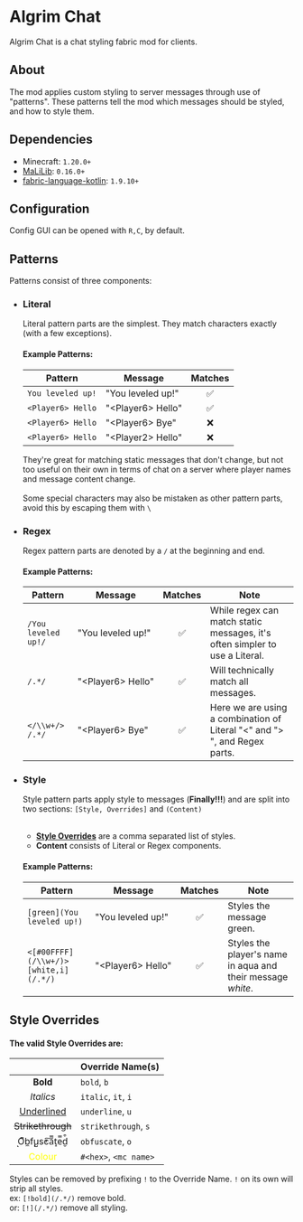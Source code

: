 # Algrim Chat

Algrim Chat is a chat styling fabric mod for clients.

## About

The mod applies custom styling to server messages through use of "patterns". These patterns tell the mod which messages
should be styled, and how to style them.

## Dependencies

- Minecraft: `1.20.0+`
- [MaLiLib](https://www.curseforge.com/minecraft/mc-mods/malilib): `0.16.0+`
- [fabric-language-kotlin](https://modrinth.com/mod/fabric-language-kotlin): `1.9.10+`

## Configuration

Config GUI can be opened with `R,C`, by default.

## Patterns

Patterns consist of three components:

- ### Literal

  Literal pattern parts are the simplest. They match characters exactly (with a few exceptions).

  #### Example Patterns:
  | Pattern           | Message            | Matches |
  |-------------------|--------------------|:-------:|
  | `You leveled up!` | "You leveled up!"  |    ✅    |
  | `<Player6> Hello` | "\<Player6> Hello" |    ✅    |
  | `<Player6> Hello` | "\<Player6> Bye"   |    ❌    |
  | `<Player6> Hello` | "\<Player2> Hello" |    ❌    |

  They're great for matching static messages that don't change, but not too useful on their own in terms of
  chat on a server where player names and message content change.
  <br><br>
  Some special characters may also be mistaken as other pattern parts, avoid this by escaping them with `\​`

- ### Regex

  Regex pattern parts are denoted by a `/` at the beginning and end.

  #### Example Patterns:
  | Pattern                          | Message                          | Matches | Note                                                                        |
  |----------------------------------|----------------------------------|:-------:|-----------------------------------------------------------------------------|
  | <nobr>`/You leveled up!/`</nobr> | <nobr>"You leveled up!"</nobr>   |    ✅    | While regex can match static messages, it's often simpler to use a Literal. |
  | <nobr>`/.*/`</nobr>              | <nobr>"\<Player6> Hello"</nobr>  |    ✅    | Will technically match all messages.                                        |
  | <nobr>`</\\w+/> /.*/`</nobr>     | <nobr>"\<Player6> Bye"</nobr>    |    ✅    | Here we are using a combination of Literal "<" and "> ", and Regex parts.   |

- ### Style

  Style pattern parts apply style to messages (**Finally!!!**) and are split into two
  sections: `[Style, Overrides]` and `(Content)`
  <br><br>
    - [**Style Overrides**](#style-overrides) are a comma separated list of styles.
    - **Content** consists of Literal or Regex components.

  #### Example Patterns:

  | Pattern                                            | Message                          | Matches | Note                                                        |
  |----------------------------------------------------|----------------------------------|:-------:|-------------------------------------------------------------|
  | <nobr>`[green](You leveled up!)`</nobr>            | <nobr>"You leveled up!"</nobr>   |    ✅    | Styles the message green.                                   |
  | <nobr>`<[#00FFFF](/\\w+/)> [white,i](/.*/)`</nobr> | <nobr>"\<Player6> Hello"</nobr>  |    ✅    | Styles the player's name in aqua and their message *white*. |

## Style Overrides

#### The valid Style Overrides are:

|                                    | Override Name(s)      |
|:----------------------------------:|-----------------------|
|              **Bold**              | `bold`, `b`           |
|             *Italics*              | `italic`, `it`, `i`   |
|       <ins>Underlined</ins>        | `underline`, `u`      |
|         ~~Strikethrough~~          | `strikethrough`, `s`  |
|       ͅO͆b̼f̧u̺s̓c͠a̿t̝e̿d̮͒       | `obfuscate`, `o`      |
| <font color="yellow">Colour</font> | `#<hex>`, `<mc name>` |

Styles can be removed by prefixing `!` to the Override Name. `!` on its own will strip all styles.  
ex: `[!bold](/.*/)` remove bold.  
or: `[!](/.*/)` remove all styling.
